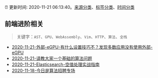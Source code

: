 :alarm_clock: 更新时间: 2020-11-21 06:13:40。[来源分类](../README.md)、[标签分类](../TAGS.md)、[时间分类](../TIMELINE.md)

## 前端进阶相关


> 关键字：`AST`、`GPU`、`WebAssembly`、`Vim`、`HTTP`、`算法`、`全栈`



- [2020-11-21-外部-eGPU-有什么设置技巧不？发现多数应用没有使用外部-eGPU](https://www.v2ex.com/t/727794) 
- [2020-11-21-请教大家一个基础的算法问题](https://www.v2ex.com/t/727779) 
- [2020-11-21-Elasticsearch-空值处理实战指南](https://toutiao.io/k/057haec) 
- [2020-11-18-今日是算法招聘专场](https://sec.thief.one/article_content?a_id=11a37aaac41175c552954884edc3bb3d) 